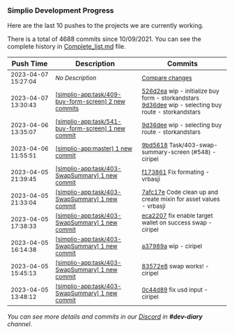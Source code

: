 
### Simplio Development Progress

Here are the last 10 pushes to the projects we are currently working.

There is a total of 4688 commits since 10/09/2021. You can see the complete history in
 [Complete_list.md](Complete_list.md) file.

| Push Time | Description | Commits |
| --- | --- | --- |
| <sub>2023-04-07 15:27:04</sub> | <sub>_No Description_</sub> | <sub>[Compare changes](https://github.com/SimplioOfficial/simplio-app/compare/9d36deee2299...03be67c2e079)</sub> |
| <sub>2023-04-07 13:30:43</sub> | <sub>[[simplio-app:task/409\-buy\-form\-screen] 2 new commits](https://github.com/SimplioOfficial/simplio-app/compare/526d2eac061b^...9d36deee2299)</sub> | <sub>[526d2ea](https://github.com/SimplioOfficial/simplio-app/commit/526d2eac061b82dd082adf23156c83d6743ac6b3) wip - initialize buy form - storkandstars<br>[9d36dee](https://github.com/SimplioOfficial/simplio-app/commit/9d36deee2299681f24ed75732650d6baa618a11c) wip - selecting buy route - storkandstars</sub> |
| <sub>2023-04-06 13:35:07</sub> | <sub>[[simplio-app:task/541\-buy\-form\-screen] 1 new commit](https://github.com/SimplioOfficial/simplio-app/commit/9d36deee2299681f24ed75732650d6baa618a11c)</sub> | <sub>[9d36dee](https://github.com/SimplioOfficial/simplio-app/commit/9d36deee2299681f24ed75732650d6baa618a11c) wip - selecting buy route - storkandstars</sub> |
| <sub>2023-04-06 11:55:51</sub> | <sub>[[simplio-app:master] 1 new commit](https://github.com/SimplioOfficial/simplio-app/commit/9bd5618b4d66f8ba5bf26f73ffdbc2db15e81ed3)</sub> | <sub>[9bd5618](https://github.com/SimplioOfficial/simplio-app/commit/9bd5618b4d66f8ba5bf26f73ffdbc2db15e81ed3) Task/403-swap-summary-screen (#548) - ciripel</sub> |
| <sub>2023-04-05 21:39:45</sub> | <sub>[[simplio-app:task/403\-SwapSummary] 1 new commit](https://github.com/SimplioOfficial/simplio-app/commit/f1738612db350a8a4256b5323de41122600b27a8)</sub> | <sub>[f173861](https://github.com/SimplioOfficial/simplio-app/commit/f1738612db350a8a4256b5323de41122600b27a8) Fix formating - vrbasji</sub> |
| <sub>2023-04-05 21:33:04</sub> | <sub>[[simplio-app:task/403\-SwapSummary] 1 new commit](https://github.com/SimplioOfficial/simplio-app/commit/7afc17eaae4a9ce8dc01cff888956f0ae6dcb86a)</sub> | <sub>[7afc17e](https://github.com/SimplioOfficial/simplio-app/commit/7afc17eaae4a9ce8dc01cff888956f0ae6dcb86a) Code clean up and create mixin for asset values - vrbasji</sub> |
| <sub>2023-04-05 17:38:33</sub> | <sub>[[simplio-app:task/403\-SwapSummary] 1 new commit](https://github.com/SimplioOfficial/simplio-app/commit/eca22071a4164317d70e8d79444f96acdd4fa46b)</sub> | <sub>[eca2207](https://github.com/SimplioOfficial/simplio-app/commit/eca22071a4164317d70e8d79444f96acdd4fa46b) fix enable target wallet on success swap - ciripel</sub> |
| <sub>2023-04-05 16:14:38</sub> | <sub>[[simplio-app:task/403\-SwapSummary] 1 new commit](https://github.com/SimplioOfficial/simplio-app/commit/a37989a53501615845e3c2c2138ed9b3e01a5bee)</sub> | <sub>[a37989a](https://github.com/SimplioOfficial/simplio-app/commit/a37989a53501615845e3c2c2138ed9b3e01a5bee) wip - ciripel</sub> |
| <sub>2023-04-05 15:45:13</sub> | <sub>[[simplio-app:task/403\-SwapSummary] 1 new commit](https://github.com/SimplioOfficial/simplio-app/commit/83572e8479410295f05b555680d3db7a97addc84)</sub> | <sub>[83572e8](https://github.com/SimplioOfficial/simplio-app/commit/83572e8479410295f05b555680d3db7a97addc84) swap works! - ciripel</sub> |
| <sub>2023-04-05 13:48:12</sub> | <sub>[[simplio-app:task/403\-SwapSummary] 1 new commit](https://github.com/SimplioOfficial/simplio-app/commit/0c44d89bf48d57b2f1137e13c5e056be9d431db9)</sub> | <sub>[0c44d89](https://github.com/SimplioOfficial/simplio-app/commit/0c44d89bf48d57b2f1137e13c5e056be9d431db9) fix usd input - ciripel</sub> |

_You can see more details and commits in our [Discord](https://discord.gg/aKhjuwZmdP) in **#dev-diary** channel._
